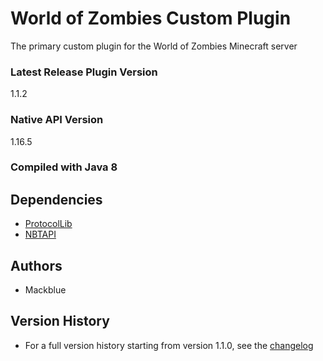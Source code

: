 # World of Zombies Custom Plugin

The primary custom plugin for the World of Zombies Minecraft server

### Latest Release Plugin Version

1.1.2

### Native API Version

1.16.5

### Compiled with Java 8

## Dependencies

  - [ProtocolLib](https://www.spigotmc.org/resources/protocollib.1997/)
  - [NBTAPI](https://www.spigotmc.org/resources/nbt-api.7939/)

## Authors

- Mackblue

## Version History

- For a full version history starting from version 1.1.0, see the [changelog](./src/main/resources/changelog.txt)
